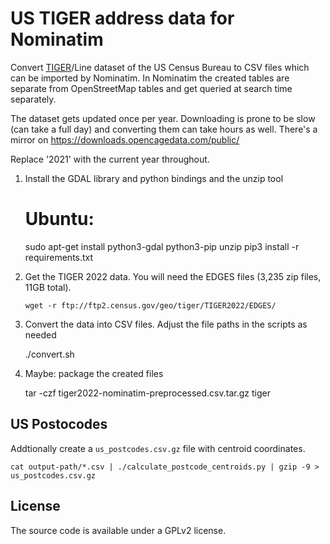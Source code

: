 US TIGER address data for Nominatim
===================================

Convert [TIGER](https://www.census.gov/geographies/mapping-files/time-series/geo/tiger-line-file.html)/Line
dataset of the US Census Bureau to CSV files which can be imported by Nominatim. In Nominatim the created
tables are separate from OpenStreetMap tables and get queried at search time separately.


The dataset gets updated once per year. Downloading is prone to be slow (can take a full day) and converting
them can take hours as well. There's a mirror on https://downloads.opencagedata.com/public/

Replace '2021' with the current year throughout.

  1. Install the GDAL library and python bindings and the unzip tool

        # Ubuntu:
        sudo apt-get install python3-gdal python3-pip unzip
        pip3 install -r requirements.txt

  2. Get the TIGER 2022 data. You will need the EDGES files
     (3,235 zip files, 11GB total).

         wget -r ftp://ftp2.census.gov/geo/tiger/TIGER2022/EDGES/

  3. Convert the data into CSV files. Adjust the file paths in the scripts as needed

        ./convert.sh <input-path> <output-path>

  4. Maybe: package the created files
  
        tar -czf tiger2022-nominatim-preprocessed.csv.tar.gz tiger


US Postocodes
-------------
Addtionally create a `us_postcodes.csv.gz` file with centroid coordinates.

    cat output-path/*.csv | ./calculate_postcode_centroids.py | gzip -9 > us_postcodes.csv.gz


License
-------
The source code is available under a GPLv2 license.
